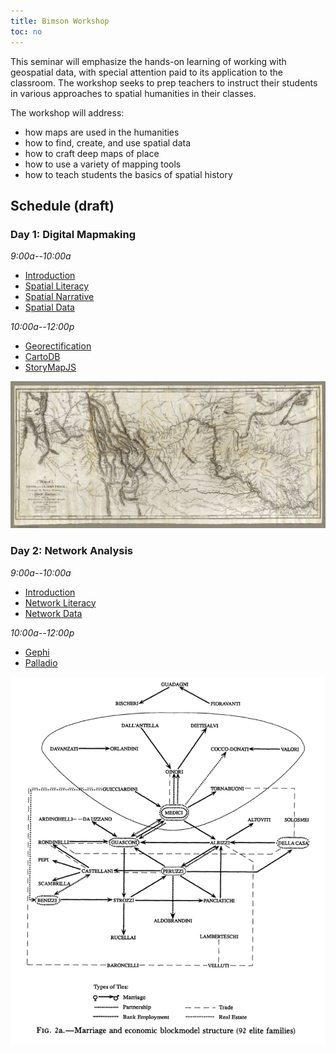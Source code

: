 ```yaml
---
title: Bimson Workshop
toc: no
---
```


This seminar will emphasize the hands-on learning of working with geospatial data, with special attention paid to its application to the classroom. The workshop seeks to prep teachers to instruct their students in various approaches to spatial humanities in their classes. 

The workshop will address:

-   how maps are used in the humanities
-   how to find, create, and use spatial data
-   how to craft deep maps of place
-   how to use a variety of mapping tools
-   how to teach students the basics of spatial history

## Schedule (draft)

### Day 1: Digital Mapmaking

*9:00a--10:00a* 

- [Introduction](introduction-spatial.md)
- [Spatial Literacy](spatial-literacy.md)
- [Spatial Narrative](spatial-narrative.md)
- [Spatial Data](spatial-data.md)

*10:00a--12:00p*

- [Georectification](georectification.md)
- [CartoDB](cartodb.md)
- [StoryMapJS](storymap.md)

![A Map of Lewis and Clark's Track, Across the Western Portion of North America From the Mississippi to the Pacific Ocean; By Order of the Executive of the United States, in 1804, 5 & 6. Copied by Samuel Lewis from the Original Drawing of Wm. Clark. Smal. Harrison fct.](img/lewisclarkwest.jpg)

### Day 2: Network Analysis

*9:00a--10:00a*

- [Introduction](introduction-networks.md)
- [Network Literacy](network-literacy.md)
- [Network Data](network-data.md)

*10:00a--12:00p*

- [Gephi](gephi.md)
- [Palladio](palladio.md)

![The Padgett and Ansell (1993) network to analyze how the Medici family rose to power in Florence.](img/medici-network.png) 
